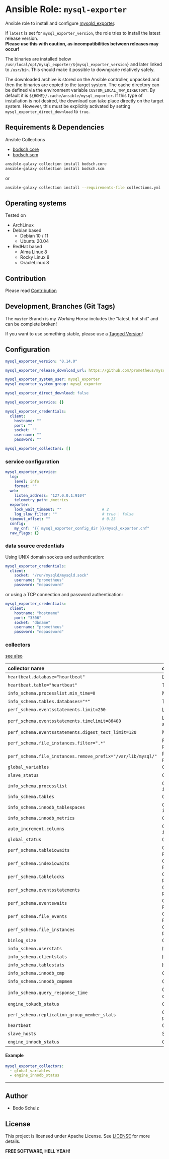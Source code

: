 
# Ansible Role:  `mysql-exporter` 

Ansible role to install and configure [mysqld_exporter](https://github.com/prometheus/mysqld_exporter).


If `latest` is set for `mysql_exporter_version`, the role tries to install the latest release version.  
**Please use this with caution, as incompatibilities between releases may occur!**

The binaries are installed below `/usr/local/opt/mysql_exporter/${mysql_exporter_version}` and later linked to `/usr/bin`. 
This should make it possible to downgrade relatively safely.

The downloaded archive is stored on the Ansible controller, unpacked and then the binaries are copied to the target system.
The cache directory can be defined via the environment variable `CUSTOM_LOCAL_TMP_DIRECTORY`. 
By default it is `${HOME}/.cache/ansible/mysql_exporter`.
If this type of installation is not desired, the download can take place directly on the target system. 
However, this must be explicitly activated by setting `mysql_exporter_direct_download` to `true`.

## Requirements & Dependencies

Ansible Collections

- [bodsch.core](https://github.com/bodsch/ansible-collection-core)
- [bodsch.scm](https://github.com/bodsch/ansible-collection-scm)

```bash
ansible-galaxy collection install bodsch.core
ansible-galaxy collection install bodsch.scm
```
or
```bash
ansible-galaxy collection install --requirements-file collections.yml
```

## Operating systems

Tested on

* ArchLinux
* Debian based
    - Debian 10 / 11
    - Ubuntu 20.04
* RedHat based
    - Alma Linux 8
    - Rocky Linux 8
    - OracleLinux 8

## Contribution

Please read [Contribution](CONTRIBUTING.md)

## Development,  Branches (Git Tags)

The `master` Branch is my *Working Horse* includes the "latest, hot shit" and can be complete broken!

If you want to use something stable, please use a [Tagged Version](https://github.com/bodsch/ansible-mysql-exporter/tags)!

## Configuration

```yaml
mysql_exporter_version: "0.14.0"

mysql_exporter_release_download_url: https://github.com/prometheus/mysqld_exporter/releases

mysql_exporter_system_user: mysql_exporter
mysql_exporter_system_group: mysql_exporter

mysql_exporter_direct_download: false

mysql_exporter_service: {}

mysql_exporter_credentials:
  client:
    hostname: ""
    port: ""
    socket: ""
    username: ""
    password: ""

mysql_exporter_collectors: []
```

### service configuration

```yaml
mysql_exporter_service:
  log:
    level: info
    format: ""
  web:
    listen_address: "127.0.0.1:9104"
    telemetry_path: /metrics
  exporter:
    lock_wait_timeout: ""                  # 2
    log_slow_filter: ""                    # true | false
  timeout_offset: ""                       # 0.25
  config:
    my_cnf: "{{ mysql_exporter_config_dir }}/mysql_exporter.cnf"
  raw_flags: {}
```

### data source credentials

Using UNIX domain sockets and authentication:


```yaml
mysql_exporter_credentials:
  client:
    socket: "/run/mysqld/mysqld.sock"
    username: "prometheus"
    password: "nopassword"
```

or using a TCP connection and password authentication:

```yaml
mysql_exporter_credentials:
  client:
    hostname: "hostname"
    port: "3306"
    socket: "dbname"
    username: "prometheus"
    password: "nopassword"
```


### collectors

 [see also](https://github.com/prometheus/mysqld_exporter#collector-flags)

| collector name | description |
| :---           | :----        |
| `heartbeat.database="heartbeat"`               | Database from where to collect heartbeat data |
| `heartbeat.table="heartbeat"`                  | Table from where to collect heartbeat data |
| `info_schema.processlist.min_time=0`           | Minimum time a thread must be in each state to be counted |
| `info_schema.tables.databases="*"`             | The list of databases to collect table stats for, or '*' for all |
| `perf_schema.eventsstatements.limit=250`       | Limit the number of events statements digests by response time |
| `perf_schema.eventsstatements.timelimit=86400` | Limit how old the 'last_seen' events statements can be, in seconds |
| `perf_schema.eventsstatements.digest_text_limit=120`         | Maximum length of the normalized statement text |
| `perf_schema.file_instances.filter=".*"`       | RegEx file_name filter for `performance_schema.file_summary_by_instance` |
| `perf_schema.file_instances.remove_prefix="/var/lib/mysql/"` |  Remove path prefix in `performance_schema.file_summary_by_instance` |
| `global_variables`                             | Collect from `SHOW GLOBAL VARIABLES` |
| `slave_status`                                 | Collect from `SHOW SLAVE STATUS` |
| `info_schema.processlist`                      | Collect current thread state counts from the `information_schema.processlist` |
| `info_schema.tables`                           | Collect metrics from `information_schema.tables` |
| `info_schema.innodb_tablespaces`               | Collect metrics from `information_schema.innodb_sys_tablespaces` |
| `info_schema.innodb_metrics`                   | Collect metrics from `information_schema.innodb_metrics` |
| `auto_increment.columns`                       | Collect auto_increment columns and max values from `information_schema` |
| `global_status`                                | Collect from `SHOW GLOBAL STATUS` |
| `perf_schema.tableiowaits`                     | Collect metrics from `performance_schema.table_io_waits_summary_by_table` |
| `perf_schema.indexiowaits`                     | Collect metrics from `performance_schema.table_io_waits_summary_by_index_usage` |
| `perf_schema.tablelocks`                       | Collect metrics from `performance_schema.table_lock_waits_summary_by_table` |
| `perf_schema.eventsstatements`                 | Collect metrics from `performance_schema.events_statements_summary_by_digest` |
| `perf_schema.eventswaits`                      | Collect metrics from `performance_schema.events_waits_summary_global_by_event_name` |
| `perf_schema.file_events`                      | Collect metrics from `performance_schema.file_summary_by_event_name` |
| `perf_schema.file_instances`                   | Collect metrics from `performance_schema.file_summary_by_instance` |
| `binlog_size`                                  | Collect the current size of all registered binlog files |
| `info_schema.userstats`                        | If running with `userstat=1`, set to `true` to collect user statistics |
| `info_schema.clientstats`                      | If running with `userstat=1`, set to `true` to collect client statistics |
| `info_schema.tablestats`                       | If running with `userstat=1`, set to `true` to collect table statistics |
| `info_schema.innodb_cmp`                       | Collect metrics from `information_schema.innodb_cmp` |
| `info_schema.innodb_cmpmem`                    | Collect metrics from `information_schema.innodb_cmpmem` |
| `info_schema.query_response_time`              | Collect query response time distribution if `query_response_time_stats` is `ON`. |
| `engine_tokudb_status`                         | Collect from `SHOW ENGINE TOKUDB STATUS` |
| `perf_schema.replication_group_member_stats`   | Collect metrics from `performance_schema.replication_group_member_stats` |
| `heartbeat`                                    | Collect from heartbeat |
| `slave_hosts`                                  | Scrape information from `SHOW SLAVE HOSTS` |
| `engine_innodb_status`                         | Collect from `SHOW ENGINE INNODB STATUS` |

#### Example

```yaml
mysql_exporter_collectors:
  - global_variables
  - engine_innodb_status
```


---

## Author

- Bodo Schulz

## License

This project is licensed under Apache License. See [LICENSE](/LICENSE) for more details.

**FREE SOFTWARE, HELL YEAH!**

